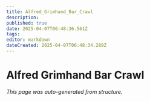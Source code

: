 ```yaml
---
title: Alfred_Grimhand_Bar_Crawl
description: 
published: true
date: 2025-04-07T06:48:36.561Z
tags: 
editor: markdown
dateCreated: 2025-04-07T06:48:34.289Z
---
```


# Alfred Grimhand Bar Crawl

*This page was auto-generated from structure.*